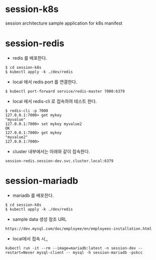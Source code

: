 # session-k8s
session architecture sample application for k8s manifest

# session-redis
- redis 를 배포한다.
```
$ cd session-k8s
$ kubectl apply -k ./dev/redis
```
- local 에서 redis port 를 연결한다.
```
$ kubectl port-forward service/redis-master 7000:6379
```
- local 에서 redis-cli 로 접속하여 테스트 한다.
```
$ redis-cli -p 7000
127.0.0.1:7000> get mykey
"myvalue"
127.0.0.1:7000> set mykey myvalue2
OK
127.0.0.1:7000> get mykey
"myvalue2"
127.0.0.1:7000> 
```
- cluster 내부에서는 아래와 같이 접속한다.
```
session-redis.session-dev.svc.cluster.local:6379
```

# session-mariadb
- mariadb 를 배포한다.
```
$ cd session-k8s
$ kubectl apply -k ./dev/redis
```

- sample data 생성 참조 URL
```
https://dev.mysql.com/doc/employee/en/employees-installation.html
```

- local에서 접속 시,,
```
kubectl run -it --rm --image=mariadb:latest -n session-dev --restart=Never mysql-client -- mysql -h session-mariadb -pskcc
```

